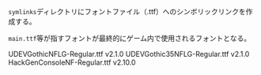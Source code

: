 `symlinks`ディレクトリにフォントファイル（.ttf）へのシンボリックリンクを作成する。

`main.ttf`等が指すフォントが最終的にゲーム内で使用されるフォントとなる。

UDEVGothicNFLG-Regular.ttf v2.1.0
UDEVGothic35NFLG-Regular.ttf v2.1.0
HackGenConsoleNF-Regular.ttf v2.10.0
